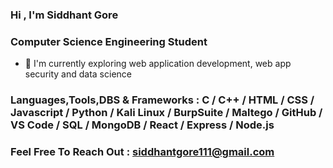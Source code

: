 ### Hi , I'm Siddhant Gore

### Computer Science Engineering Student
- 🌱 I'm currently exploring web application development, web app security and data science

### Languages,Tools,DBS & Frameworks : C / C++ / HTML / CSS / Javascript / Python / Kali Linux / BurpSuite / Maltego / GitHub / VS Code / SQL / MongoDB / React / Express / Node.js

### Feel Free To Reach Out : siddhantgore111@gmail.com

